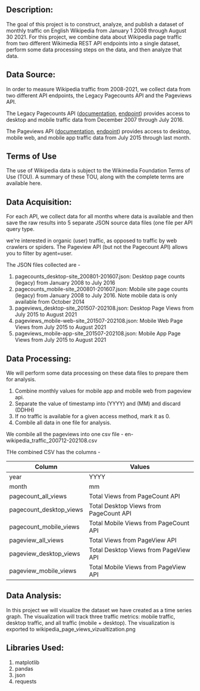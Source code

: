 ## Description:

The goal of this project is to construct, analyze, and publish a dataset of monthly traffic on English Wikipedia from January 1 2008 through August 30 2021. For this project, we combine data about Wikipedia page traffic from two different Wikimedia REST API endpoints into a single dataset, perform some data processing steps on the data, and then analyze that data.

## Data Source:
In order to measure Wikipedia traffic from 2008-2021, we collect data from two different API endpoints, the Legacy Pagecounts API and the Pageviews API.

The Legacy Pagecounts API ([documentation](https://wikitech.wikimedia.org/wiki/Analytics/AQS/Legacy_Pagecounts), [endpoint](https://wikimedia.org/api/rest_v1/#/Pagecounts_data_(legacy)/get_metrics_legacy_pagecounts_aggregate_project_access_site_granularity_start_end)) provides access to desktop and mobile traffic data from December 2007 through July 2016.

The Pageviews API ([documentation](https://wikitech.wikimedia.org/wiki/Analytics/AQS/Pageviews), [endpoint](https://wikimedia.org/api/rest_v1/#/Pageviews_data/get_metrics_pageviews_aggregate_project_access_agent_granularity_start_end)) provides access to desktop, mobile web, and mobile app traffic data from July 2015 through last month.

## Terms of Use
The use of Wikipedia data is subject to the Wikimedia Foundation Terms of Use (TOU). A summary of these TOU, along with the complete terms are available here.  

## Data Acquisition: 
For each API, we collect data for all months where data is available and then save the raw results into 5 separate JSON source data files (one file per API query type.

we're interested in organic (user) traffic, as opposed to traffic by web crawlers or spiders. The Pageview API (but not the Pagecount API) allows you to filter by agent=user.

The JSON files collected are - 

1. pagecounts_desktop-site_200801-201607.json: Desktop page counts (legacy) from January 2008 to July 2016
2. pagecounts_mobile-site_200801-201607.json: Mobile site page counts (legacy) from January 2008 to July 2016. Note mobile data is only available from October 2014
3. pageviews_desktop-site_201507-202108.json: Desktop Page Views from July 2015 to August 2021
4. pageviews_mobile-web-site_201507-202108.json: Mobile Web Page Views from July 2015 to August 2021
5. pageviews_mobile-app-site_201507-202108.json: Mobile App Page Views from July 2015 to August 2021

## Data Processing:
We will perform some data processing on these data files to prepare them for analysis.

1. Combine monthly values for mobile app and mobile web from pageview api.
2. Separate the value of timestamp into (YYYY) and (MM) and discard (DDHH)
3. If no traffic is available for a given access method, mark it as 0.
4. Combile all data in one file for analysis.

We combile all the pageviews into one csv file - en-wikipedia_traffic_200712-202108.csv

THe combined CSV has the columns - 

| Column                  | Values                                 |
|-------------------------|----------------------------------------|
| year                    | YYYY                                   |
| month                   | mm                                     |
| pagecount_all_views     | Total Views from PageCount API         |
| pagecount_desktop_views | Total Desktop Views from PageCount API |
| pagecount_mobile_views  | Total Mobile Views from PageCount API  |
| pageview_all_views      | Total Views from PageView API          |
| pageview_desktop_views  | Total Desktop Views from PageView API  |
| pageview_mobile_views   | Total Mobile Views from PageView API   |

## Data Analysis:
 In this project we will visualize the dataset we have created as a time series graph. The visualization will track three traffic metrics: mobile traffic, desktop traffic, and all traffic (mobile + desktop). The visualization is exported to wikipedia_page_views_vizualtization.png


## Libraries Used:
1. matplotlib
2. pandas
3. json
4. requests

